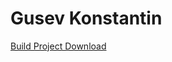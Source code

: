 # Gusev Konstantin

[Build Project Download](https://drive.google.com/file/d/1BjnchDRUiX4GMctKF8YTExq7aqJ0ERgt/view?usp=share_link)
